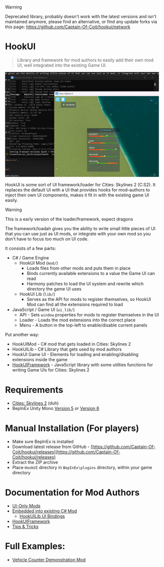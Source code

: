 
> [!WARNING]
> Deprecated library, probably doesn't work with the latest versions and isn't maintained anymore, please find an alternative, or find any update forks via this page: https://github.com/Captain-Of-Coit/hookui/network

# HookUI

> Library and framework for mod authors to easily add their own mod UI, well integrated into the existing Game UI.

![Screenshot](misc/screenshot.png)

HookUI is some sort of UI framework/loader for Cities: Skylines 2 (C:S2). It replaces the default UI with a UI that provides hooks for mod-authors to inject their own UI components, makes it fit in  with the existing game UI easily.

> [!WARNING]  
> This is a early version of the loader/framework, expect dragons

The framework/loadah gives you the ability to write small little pieces of UI that you can use just as UI mods, or integrate with your own mod so you don't have to focus too much on UI code.

It consists of a few parts:

- C# / Game Engine 
    - HookUI Mod (`mod/`)
        - Loads files from other mods and puts them in place
        - Binds currently available extensions to a value the Game UI can read
        - Harmony patches to load the UI system and rewrite which directory the game UI uses
    - HookUI Lib (`lib/`)
        - Serves as the API for mods to register themselves, so HookUI Mod can find all the extensions required to load
- JavaScript / Game UI (`ui_lib/`)
    - API - Sets `window` properties for mods to register themselves in the UI
    - Loader - Loads the mod extensions into the correct place
    - Menu - A button in the top-left to enable/disable current panels

Put another way:

- HookUIMod - C# mod that gets loaded in Cities: Skylines 2
- HookUILib - C# Library that gets used by mod authors
- HookUI Game UI - Elements for loading and enabling/disabling extensions inside the game
- [HookUIFramework](https://github.com/Captain-Of-Coit/hookui-framework) - JavaScript library with some utilties functions for writing Game UIs for Cities: Skylines 2

# Requirements

- [Cities: Skylines 2](https://store.steampowered.com/app/949230/Cities_Skylines_II/) (duh)
- BepInEx Unity Mono [Version 5](https://github.com/BepInEx/BepInEx/releases) or [Version 6](https://builds.bepinex.dev/projects/bepinex_be)

# Manual Installation (For players)

- Make sure BepInEx is installed
- Download latest release from GitHub - [https://github.com/Captain-Of-Coit/hookui/releases](https://github.com/Captain-Of-Coit/hookui/releases)
- Extract the ZIP archive
- Place `HookUI` directory in `BepInEx\plugins` directory, within your game directory

# Documentation for Mod Authors

- [UI-Only Mods](./docs/ui-only-mods.md)
- [Embedded into existing C# Mod](./docs/csharp-embedding.md)
    - [HookUILib UI Bindings](./docs/ui-bindings.md)
- [HookUIFramework](./docs/ui-framework.md)
- [Tips & Tricks](./docs/tips.md)

# Full Examples:

- [Vehicle Counter Demonstration Mod](https://github.com/Captain-Of-Coit/cs2-vehicle-counter)
